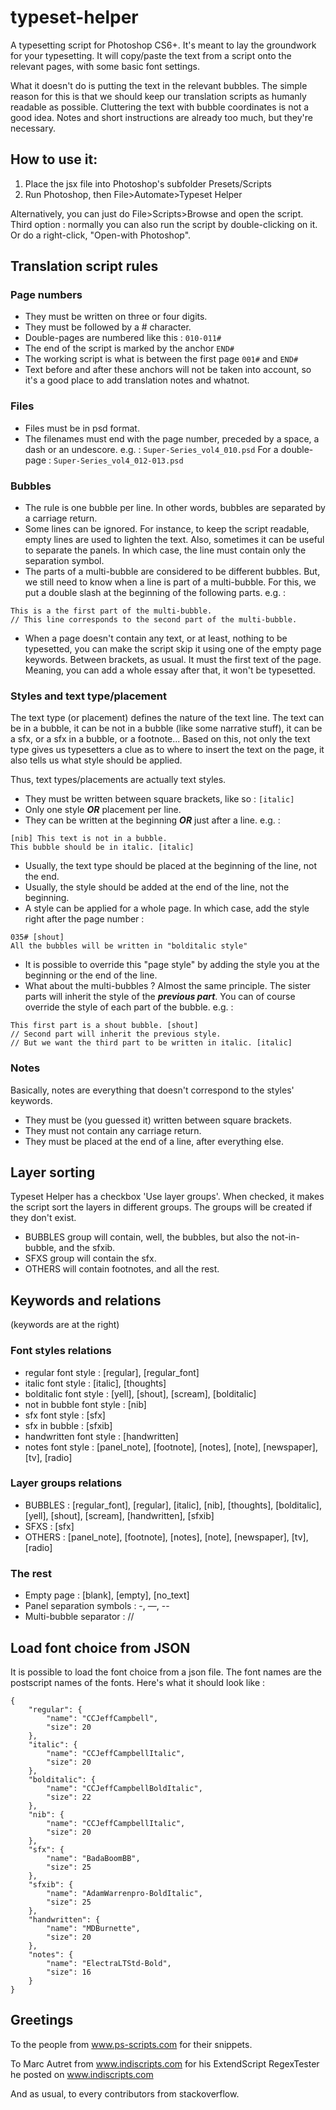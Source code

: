 # typeset-helper
A typesetting script for Photoshop CS6+. It's meant to lay the groundwork for your typesetting. It will copy/paste the text from a script onto the relevant pages, with some basic font settings.

What it doesn't do is putting the text in the relevant bubbles. The simple reason for this is that we should keep our translation scripts as humanly readable as possible. Cluttering the text with bubble coordinates is not a good idea. Notes and short instructions are already too much, but they're necessary.


## How to use it:
 1. Place the jsx file into Photoshop's subfolder Presets/Scripts
 2. Run Photoshop, then File>Automate>Typeset Helper

Alternatively, you can just do File>Scripts>Browse and open the script.
Third option : normally you can also run the script by double-clicking on it. Or do a right-click, "Open-with Photoshop".


## Translation script rules

### Page numbers
- They must be written on three or four digits.
- They must be followed by a # character.
- Double-pages are numbered like this : ```010-011#```
- The end of the script is marked by the anchor ```END#```
- The working script is what is between the first page ```001#``` and ```END#```
- Text before and after these anchors will not be taken into account, so it's a good place to add translation notes and whatnot.


### Files
- Files must be in psd format.
- The filenames must end with the page number, preceded by a space, a dash or an undescore. e.g. : ```Super-Series_vol4_010.psd``` For a double-page :	```Super-Series_vol4_012-013.psd```


### Bubbles
- The rule is one bubble per line. In other words, bubbles are separated by a carriage return.
- Some lines can be ignored. For instance, to keep the script readable, empty lines are used to lighten the text. Also, sometimes it can be useful to separate the panels. In which case, the line must contain only the separation symbol.
- The parts of a multi-bubble are considered to be different bubbles. But, we still need to know when a line is part of a multi-bubble. For this, we put a double slash at the beginning of the following parts. e.g. :
```
This is a the first part of the multi-bubble.
// This line corresponds to the second part of the multi-bubble.
```
- When a page doesn't contain any text, or at least, nothing to be typesetted, you can make the script skip it using one of the empty page keywords. Between brackets, as usual. It must the first text of the page. Meaning, you can add a whole essay after that, it won't be typesetted.


### Styles and text type/placement
The text type (or placement) defines the nature of the text line. The text can be in a bubble, it can be not in a bubble (like some narrative stuff), it can be a sfx, or a sfx in a bubble, or a footnote...
Based on this, not only the text type gives us typesetters a clue as to where to insert the text on the page, it also tells us what style should be applied.

Thus, text types/placements are actually text styles.

- They must be written between square brackets, like so : ```[italic]```
- Only one style ***OR*** placement per line.
- They can be written at the beginning ***OR*** just after a line. e.g. :
```
[nib] This text is not in a bubble.
This bubble should be in italic. [italic]
```
- Usually, the text type should be placed at the beginning of the line, not the end.
- Usually, the style should be added at the end of the line, not the beginning.
- A style can be applied for a whole page. In which case, add the style right after the page number :
```
035# [shout]
All the bubbles will be written in "bolditalic style"
```
- It is possible to override this "page style" by adding the style you at the beginning or the end of the line.
- What about the multi-bubbles ? Almost the same principle. The sister parts will inherit the style of the ***previous part***. You can of course override the style of each part of the bubble. e.g. :
```
This first part is a shout bubble. [shout]
// Second part will inherit the previous style.
// But we want the third part to be written in italic. [italic]
```

### Notes
Basically, notes are everything that doesn't correspond to the styles' keywords.
- They must be (you guessed it) written between square brackets.
- They must not contain any carriage return.
- They must be placed at the end of a line, after everything else.


## Layer sorting
Typeset Helper has a checkbox 'Use layer groups'. When checked, it makes the script sort the layers in different groups.
The groups will be created if they don't exist.
- BUBBLES group will contain, well, the bubbles, but also the not-in-bubble, and the sfxib.
- SFXS group will contain the sfx.
- OTHERS will contain footnotes, and all the rest.


## Keywords and relations
(keywords are at the right)

### Font styles relations
- regular font style : [regular], [regular_font]
- italic font style : [italic], [thoughts]
- bolditalic font style : [yell], [shout], [scream], [bolditalic]
- not in bubble font style : [nib]
- sfx font style : [sfx]
- sfx in bubble : [sfxib]
- handwritten font style : [handwritten]
- notes font style : [panel_note], [footnote], [notes], [note], [newspaper], [tv], [radio]

### Layer groups relations
- BUBBLES : [regular_font], [regular], [italic], [nib], [thoughts], [bolditalic], [yell], [shout], [scream], [handwritten], [sfxib]
- SFXS : [sfx]
- OTHERS : [panel_note], [footnote], [notes], [note], [newspaper], [tv], [radio]

### The rest
- Empty page : [blank], [empty], [no_text]
- Panel separation symbols :	-, —, --
- Multi-bubble separator :	//

## Load font choice from JSON
It is possible to load the font choice from a json file. The font names are the postscript names of the fonts. Here's what it should look like :
```
{
	"regular": {
		"name": "CCJeffCampbell",
		"size": 20
	},
	"italic": {
		"name": "CCJeffCampbellItalic",
		"size": 20
	},
	"bolditalic": {
		"name": "CCJeffCampbellBoldItalic",
		"size": 22
	},
	"nib": {
		"name": "CCJeffCampbellItalic",
		"size": 20
	},
	"sfx": {
		"name": "BadaBoomBB",
		"size": 25
	},
	"sfxib": {
		"name": "AdamWarrenpro-BoldItalic",
		"size": 25
	},
	"handwritten": {
		"name": "MDBurnette",
		"size": 20
	},
	"notes": {
		"name": "ElectraLTStd-Bold",
		"size": 16
	}
}
```


## Greetings
To the people from www.ps-scripts.com for their snippets.

To Marc Autret from www.indiscripts.com for his ExtendScript RegexTester he posted on www.indiscripts.com

And as usual, to every contributors from stackoverflow.
